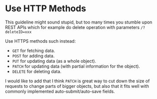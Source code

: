 # Use HTTP Methods

This guideline might sound stupid, but too many times you stumble upon REST APIs which for example do delete operation with parameters `/?deleteID=xxx`

Use HTTPS methods such instead:

* `GET` for fetching data.
* `POST` for adding data.
* `PUT` for updating data \(as a whole object\).
* `PATCH` for updating data \(with partial information for the object\).
* `DELETE` for deleting data.

I would like to add that I think `PATCH` is great way to cut down the size of requests to change parts of bigger objects, but also that it fits well with commonly implemented auto-submit/auto-save fields.

